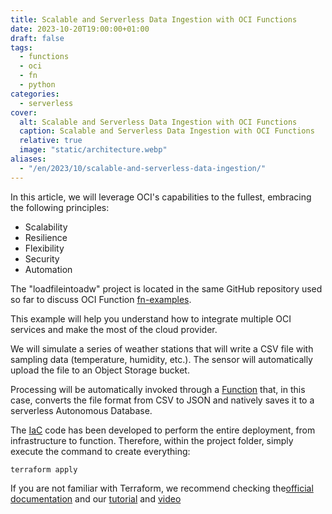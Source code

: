 ```yaml
---
title: Scalable and Serverless Data Ingestion with OCI Functions
date: 2023-10-20T19:00:00+01:00
draft: false
tags:
  - functions
  - oci
  - fn
  - python
categories:
  - serverless
cover:
  alt: Scalable and Serverless Data Ingestion with OCI Functions
  caption: Scalable and Serverless Data Ingestion with OCI Functions
  relative: true
  image: "static/architecture.webp"
aliases:
  - "/en/2023/10/scalable-and-serverless-data-ingestion/"
---
```


In this article, we will leverage OCI's capabilities to the fullest, embracing the following principles:

* Scalability
* Resilience
* Flexibility
* Security
* Automation

The "loadfileintoadw" project is located in the same GitHub repository used so far to discuss OCI Function [fn-examples](https://github.com/enricopesce/fn-examples/tree/main/loadfileintoadw).

This example will help you understand how to integrate multiple OCI services and make the most of the cloud provider.

We will simulate a series of weather stations that will write a CSV file with sampling data (temperature, humidity, etc.). The sensor will automatically upload the file to an Object Storage bucket.

Processing will be automatically invoked through a [Function](https://github.com/enricopesce/fn-examples/blob/main/loadfileintoadw/func.py) that, in this case, converts the file format from CSV to JSON and natively saves it to a serverless Autonomous Database.

The [IaC](https://github.com/enricopesce/fn-examples/blob/main/loadfileintoadw/infrastructure.tf) code has been developed to perform the entire deployment, from infrastructure to function. Therefore, within the project folder, simply execute the command to create everything:

```console
terraform apply
```

If you are not familiar with Terraform, we recommend checking the[official documentation](https://registry.terraform.io/providers/oracle/oci/latest/docs) and our [tutorial](https://docs.oracle.com/en-us/iaas/developer-tutorials/tutorials/tf-simple-infrastructure/01-summary.htm) and [video](https://www.youtube.com/watch?v=MjmikFgvKvI)
